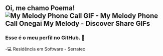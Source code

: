 ## Oi, me chamo Poema!![My Melody Phone Call GIF - My Melody Phone Call Onegai My Melody - Discover   Share GIFs](https://user-images.githubusercontent.com/105015617/187967299-69091d41-6179-4147-9304-a912394d6956.gif)

### Esse é o meu perfil no GitHub. 🌱
-💻 Residência em Software - Serratec                      
